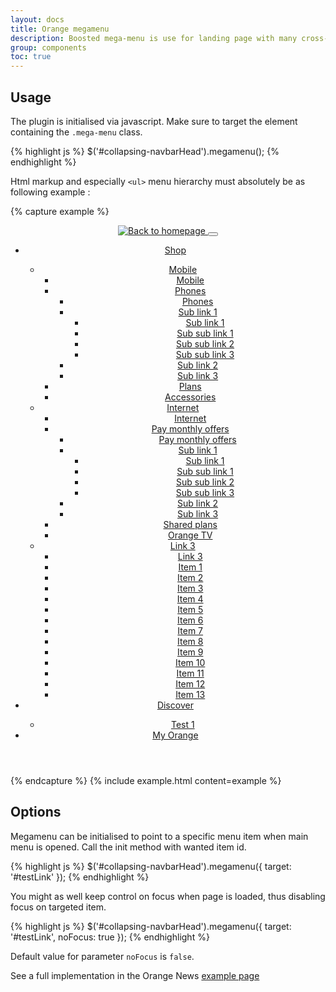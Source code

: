 ```yaml
---
layout: docs
title: Orange megamenu
description: Boosted mega-menu is use for landing page with many cross-link
group: components
toc: true
---
```


## Usage

The plugin is initialised via javascript. Make sure to target the element containing the `.mega-menu` class.

{% highlight js %}
$('#collapsing-navbarHead').megamenu();
{% endhighlight %}

Html markup and especially `<ul>` menu hierarchy must absolutely be as following example :

{% capture example %}
<header role="banner">
    <nav class="navbar navbar-expand-md navbar-dark bg-dark" role="navigation">
        <div class="container">
          <a class="navbar-brand" href="#">
            <img src="../../dist/img/orange_logo.svg" alt="Back to homepage" title="Go to homepage" />
          </a>
          <button class="navbar-toggler" type="button" data-toggle="collapse" data-target="#collapsing-navbarHead" aria-controls="collapsing-navbarHead"
            aria-expanded="false" aria-label="Toggle navigation">
            <span class="navbar-toggler-icon"></span>
          </button>
          <div class="mega-menu navbar-collapse collapse" id="collapsing-navbarHead">
            <ul class="navbar-nav">
              <li class="nav-item">
                <a class="nav-link collapsed" href="#mega-level-1-collapse" data-toggle="collapse">Shop</a>
                <div class="mega-menu-panel collapse" id="mega-level-1-collapse">
                  <div class="container">
                    <ul class="navbar-nav">
                      <li class="nav-item">
                        <a class="nav-link" href="">Mobile</a>
                        <ul class="navbar-nav">
                          <li class="nav-item"><a class="nav-link back" href="">Mobile</a></li>
                          <li class="nav-item">
                            <a class="nav-link" href="">Phones</a>
                            <ul class="navbar-nav">
                              <li class="nav-item"><a class="nav-link back" href="">Phones</a></li>
                              <li class="nav-item">
                                <a class="nav-link" href="" id="testLink">Sub link 1</a>
                                <ul class="navbar-nav">
                                  <li class="nav-item"><a class="nav-link back" href="">Sub link 1</a></li>
                                  <li class="nav-item"><a class="nav-link" href="">Sub sub link 1</a></li>
                                  <li class="nav-item"><a class="nav-link" href="">Sub sub link 2</a></li>
                                  <li class="nav-item"><a class="nav-link" href="">Sub sub link 3</a></li>
                                </ul>
                              </li>
                              <li class="nav-item"><a class="nav-link" href="">Sub link 2</a></li>
                              <li class="nav-item"><a class="nav-link" href="">Sub link 3</a></li>
                            </ul>
                          </li>
                          <li class="nav-item"><a class="nav-link" href="">Plans</a></li>
                          <li class="nav-item"><a class="nav-link" href="">Accessories</a></li>
                        </ul>
                      </li>
                      <li class="nav-item">
                        <a class="nav-link" href="">Internet</a>
                        <ul class="navbar-nav">
                          <li class="nav-item"><a class="nav-link back" href="">Internet</a></li>
                          <li class="nav-item">
                            <a class="nav-link" href="">Pay monthly offers</a>
                            <ul class="navbar-nav">
                              <li class="nav-item"><a class="nav-link back" href="">Pay monthly offers</a></li>
                              <li class="nav-item">
                                <a class="nav-link" href="">Sub link 1</a>
                                <ul class="navbar-nav">
                                  <li class="nav-item"><a class="nav-link back" href="">Sub link 1</a></li>
                                  <li class="nav-item"><a class="nav-link" href="">Sub sub link 1</a></li>
                                  <li class="nav-item"><a class="nav-link" href="">Sub sub link 2</a></li>
                                  <li class="nav-item"><a class="nav-link" href="">Sub sub link 3</a></li>
                                </ul>
                              </li>
                              <li class="nav-item"><a class="nav-link" href="">Sub link 2</a></li>
                              <li class="nav-item"><a class="nav-link" href="">Sub link 3</a></li>
                            </ul>
                          </li>
                          <li class="nav-item"><a class="nav-link" href="">Shared plans</a></li>
                          <li class="nav-item"><a class="nav-link" href="">Orange TV</a></li>
                        </ul>
                      </li>
                      <li class="nav-item">
                        <a class="nav-link" href="#">Link 3</a>
                        <ul class="navbar-nav">
                          <li class="nav-item"><a class="nav-link back" href="">Link 3</a></li>
                          <li class="nav-item"><a class="nav-link" href="">Item 1</a></li>
                          <li class="nav-item"><a class="nav-link" href="">Item 2</a></li>
                          <li class="nav-item"><a class="nav-link" href="">Item 3</a></li>
                          <li class="nav-item"><a class="nav-link" href="">Item 4</a></li>
                          <li class="nav-item"><a class="nav-link" href="">Item 5</a></li>
                          <li class="nav-item"><a class="nav-link" href="">Item 6</a></li>
                          <li class="nav-item"><a class="nav-link" href="">Item 7</a></li>
                          <li class="nav-item"><a class="nav-link" href="">Item 8</a></li>
                          <li class="nav-item"><a class="nav-link" href="">Item 9</a></li>
                          <li class="nav-item"><a class="nav-link" href="">Item 10</a></li>
                          <li class="nav-item"><a class="nav-link" href="">Item 11</a></li>
                          <li class="nav-item"><a class="nav-link" href="">Item 12</a></li>
                          <li class="nav-item"><a class="nav-link" href="">Item 13</a></li>
                        </ul>
                      </li>
                    </ul>
                    <a data-toggle="collapse" href="#mega-level-1-collapse" aria-expanded="true" aria-controls="mega-level-1-collapse" title="close shop menu"><span class="svg-delete"></span></a>
                  </div>
                </div>
              </li>
              <li class="nav-item">
                <a class="nav-link collapsed" href="#mega-level-2-collapse" data-toggle="collapse">Discover</a>
                <div class="mega-menu-panel collapse" id="mega-level-2-collapse">
                  <div class="container">
                    <ul class="navbar-nav">
                      <li class="nav-item">
                        <a class="nav-link" href="">Test 1</a>
                      </li>
                    </ul>
                    <a data-toggle="collapse" href="#mega-level-2-collapse" aria-expanded="false" aria-controls="mega-level-2-collapse" title="close discover menu"><span class="svg-delete"></span></a>
                  </div>
                </div>
              </li>
              <li class="nav-item"><a class="nav-link collapsed" href="" data-toggle="collapse">My Orange</a></li>
            </ul>
          </div>
        </div>
      </nav>
    </header>
{% endcapture %} {% include example.html content=example %}

## Options

Megamenu can be initialised to point to a specific menu item when main menu is opened. Call the init method with wanted item id.

{% highlight js %}
$('#collapsing-navbarHead').megamenu({ target: '#testLink' });
{% endhighlight %}

You might as well keep control on focus when page is loaded, thus disabling focus on targeted item.

{% highlight js %}
$('#collapsing-navbarHead').megamenu({ target: '#testLink', noFocus: true });
{% endhighlight %}

Default value for parameter `noFocus` is `false`.

See a full implementation in the Orange News [example page](../../examples/news-template/)
